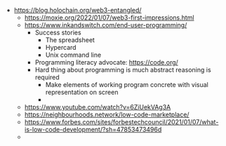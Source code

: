 - https://blog.holochain.org/web3-entangled/
	- https://moxie.org/2022/01/07/web3-first-impressions.html
	- https://www.inkandswitch.com/end-user-programming/
		- Success stories
			- The spreadsheet
			- Hypercard
			- Unix command line
		- Programming literacy advocate: https://code.org/
		- Hard thing about programming is much abstract reasoning is required
			- Make elements of working program concrete with visual representation on screen
			-
	- https://www.youtube.com/watch?v=6ZiUekVAg3A
	- https://neighbourhoods.network/low-code-marketplace/
	- https://www.forbes.com/sites/forbestechcouncil/2021/01/07/what-is-low-code-development/?sh=47853473496d
	-